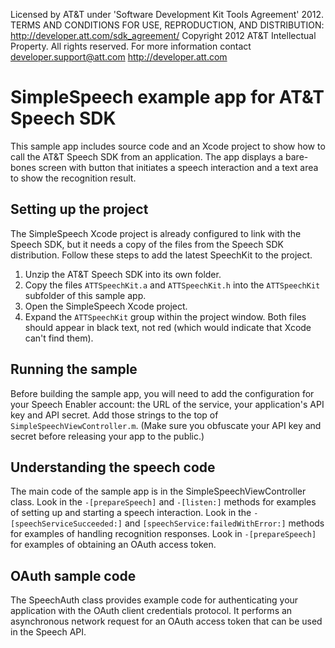 Licensed by AT&T under 'Software Development Kit Tools Agreement' 2012.
TERMS AND CONDITIONS FOR USE, REPRODUCTION, AND DISTRIBUTION: http://developer.att.com/sdk_agreement/
Copyright 2012 AT&T Intellectual Property. All rights reserved. 
For more information contact developer.support@att.com http://developer.att.com

# SimpleSpeech example app for AT&T Speech SDK

This sample app includes source code and an Xcode project to show how to call the AT&T Speech SDK from an application.  The app displays a bare-bones screen with button that initiates a speech interaction and a text area to show the recognition result.

## Setting up the project

The SimpleSpeech Xcode project is already configured to link with the Speech SDK, but it needs a copy of the files from the Speech SDK distribution.  Follow these steps to add the latest SpeechKit to the project.

1. Unzip the AT&T Speech SDK into its own folder.
2. Copy the files `ATTSpeechKit.a` and `ATTSpeechKit.h` into the `ATTSpeechKit` subfolder of this sample app.
3. Open the SimpleSpeech Xcode project.
4. Expand the `ATTSpeechKit` group within the project window.  Both files should appear in black text, not red (which would indicate that Xcode can't find them).

## Running the sample

Before building the sample app, you will need to add the configuration for your Speech Enabler account: the URL of the service, your application's API key and API secret.  Add those strings to the top of `SimpleSpeechViewController.m`.  (Make sure you obfuscate your API key and secret before releasing your app to the public.)

## Understanding the speech code

The main code of the sample app is in the SimpleSpeechViewController class.  Look in the `-[prepareSpeech]` and `-[listen:]` methods for examples of setting up and starting a speech interaction.  Look in the `-[speechServiceSucceeded:]` and `[speechService:failedWithError:]` methods for examples of handling recognition responses.  Look in `-[prepareSpeech]` for examples of obtaining an OAuth access token. 

## OAuth sample code

The SpeechAuth class provides example code for authenticating your application with the OAuth client credentials protocol.  It performs an asynchronous network request for an OAuth access token that can be used in the Speech API.  
